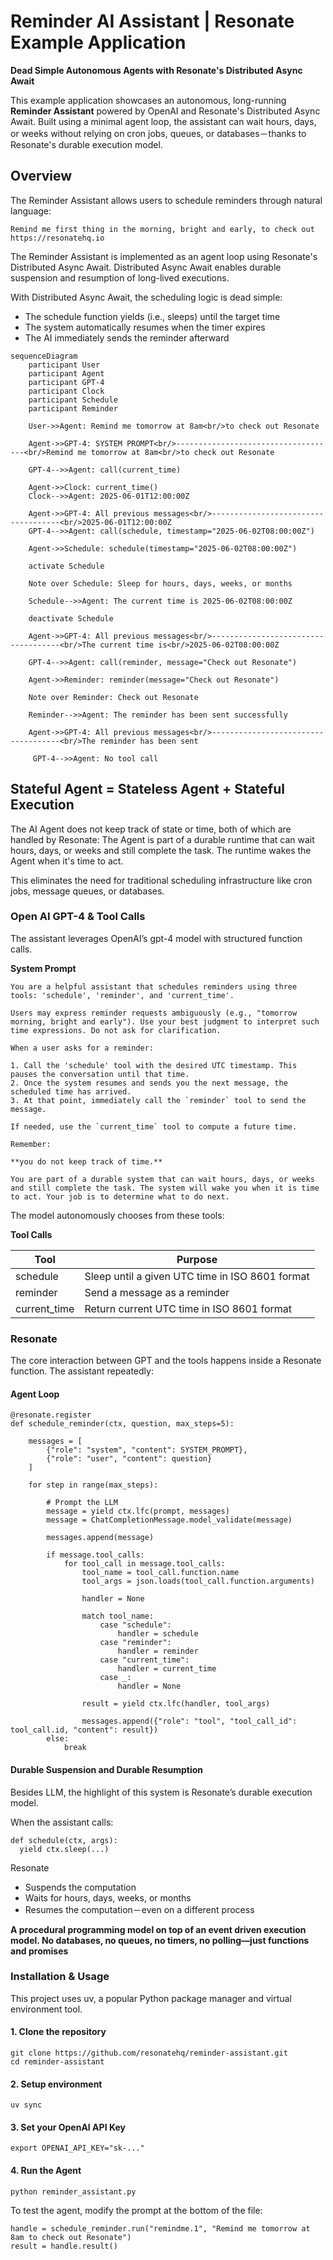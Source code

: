 # Reminder AI Assistant | Resonate Example Application

**Dead Simple Autonomous Agents with Resonate's Distributed Async Await**

This example application showcases an autonomous, long-running **Reminder Assistant** powered by OpenAI and Resonate's Distributed Async Await.
Built using a minimal agent loop, the assistant can wait hours, days, or weeks without relying on cron jobs, queues, or databases－thanks to Resonate's durable execution model.

## Overview

The Reminder Assistant allows users to schedule reminders through natural language:

```
Remind me first thing in the morning, bright and early, to check out https://resonatehq.io
```

The Reminder Assistant is implemented as an agent loop using Resonate's Distributed Async Await. Distributed Async Await enables durable suspension and resumption of long-lived executions.

With Distributed Async Await, the scheduling logic is dead simple:

- The schedule function yields (i.e., sleeps) until the target time
- The system automatically resumes when the timer expires
- The AI immediately sends the reminder afterward

```mermaid
sequenceDiagram
    participant User
    participant Agent
    participant GPT-4
    participant Clock
    participant Schedule
    participant Reminder

    User->>Agent: Remind me tomorrow at 8am<br/>to check out Resonate

    Agent->>GPT-4: SYSTEM PROMPT<br/>------------------------------------<br/>Remind me tomorrow at 8am<br/>to check out Resonate

    GPT-4-->>Agent: call(current_time)

    Agent->>Clock: current_time()
    Clock-->>Agent: 2025-06-01T12:00:00Z

    Agent->>GPT-4: All previous messages<br/>------------------------------------<br/>2025-06-01T12:00:00Z
    GPT-4-->>Agent: call(schedule, timestamp="2025-06-02T08:00:00Z")

    Agent->>Schedule: schedule(timestamp="2025-06-02T08:00:00Z")

    activate Schedule

    Note over Schedule: Sleep for hours, days, weeks, or months

    Schedule-->>Agent: The current time is 2025-06-02T08:00:00Z

    deactivate Schedule

    Agent->>GPT-4: All previous messages<br/>------------------------------------<br/>The current time is<br/>2025-06-02T08:00:00Z

    GPT-4-->>Agent: call(reminder, message="Check out Resonate")

    Agent->>Reminder: reminder(message="Check out Resonate")

    Note over Reminder: Check out Resonate

    Reminder-->>Agent: The reminder has been sent successfully

    Agent->>GPT-4: All previous messages<br/>------------------------------------<br/>The reminder has been sent

     GPT-4-->>Agent: No tool call
```

## Stateful Agent = Stateless Agent + Stateful Execution

The AI Agent does not keep track of state or time, both of which are handled by Resonate: The Agent is part of a durable runtime that can wait hours, days, or weeks and still complete the task. The runtime wakes the Agent when it's time to act.

This eliminates the need for traditional scheduling infrastructure like cron jobs, message queues, or databases.

### Open AI GPT-4 & Tool Calls

The assistant leverages OpenAI’s gpt-4 model with structured function calls.

**System Prompt**

```
You are a helpful assistant that schedules reminders using three tools: 'schedule', 'reminder', and 'current_time'.

Users may express reminder requests ambiguously (e.g., "tomorrow morning, bright and early"). Use your best judgment to interpret such time expressions. Do not ask for clarification.

When a user asks for a reminder:

1. Call the 'schedule' tool with the desired UTC timestamp. This pauses the conversation until that time.
2. Once the system resumes and sends you the next message, the scheduled time has arrived.
3. At that point, immediately call the `reminder` tool to send the message.

If needed, use the `current_time` tool to compute a future time.

Remember:

**you do not keep track of time.**

You are part of a durable system that can wait hours, days, or weeks and still complete the task. The system will wake you when it is time to act. Your job is to determine what to do next.
```

The model autonomously chooses from these tools:

**Tool Calls**

| Tool         | Purpose                                         |
| ------------ | ----------------------------------------------- |
| schedule     | Sleep until a given UTC time in ISO 8601 format |
| reminder     | Send a message as a reminder                    |
| current_time | Return current UTC time in ISO 8601 format      |

### Resonate

The core interaction between GPT and the tools happens inside a Resonate function. The assistant repeatedly:

#### Agent Loop

```
@resonate.register
def schedule_reminder(ctx, question, max_steps=5):

    messages = [
        {"role": "system", "content": SYSTEM_PROMPT},
        {"role": "user", "content": question}
    ]

    for step in range(max_steps):

        # Prompt the LLM
        message = yield ctx.lfc(prompt, messages)
        message = ChatCompletionMessage.model_validate(message)

        messages.append(message)

        if message.tool_calls:
            for tool_call in message.tool_calls:
                tool_name = tool_call.function.name
                tool_args = json.loads(tool_call.function.arguments)

                handler = None

                match tool_name:
                    case "schedule":
                        handler = schedule
                    case "reminder":
                        handler = reminder
                    case "current_time":
                        handler = current_time
                    case _:
                        handler = None

                result = yield ctx.lfc(handler, tool_args)

                messages.append({"role": "tool", "tool_call_id": tool_call.id, "content": result})
        else:
            break
```

#### Durable Suspension and Durable Resumption

Besides LLM, the highlight of this system is Resonate’s durable execution model.

When the assistant calls:

```
def schedule(ctx, args):
  yield ctx.sleep(...)
```

Resonate

- Suspends the computation
- Waits for hours, days, weeks, or months
- Resumes the computation－even on a different process

**A procedural programming model on top of an event driven execution model. No databases, no queues, no timers, no polling—just functions and promises**

### Installation & Usage

This project uses uv, a popular Python package manager and virtual environment tool.

#### 1. Clone the repository

```
git clone https://github.com/resonatehq/reminder-assistant.git
cd reminder-assistant
```

#### 2. Setup environment

```
uv sync
```

#### 3. Set your OpenAI API Key

```
export OPENAI_API_KEY="sk-..."
```

#### 4. Run the Agent

```
python reminder_assistant.py
```

To test the agent, modify the prompt at the bottom of the file:

```
handle = schedule_reminder.run("remindme.1", "Remind me tomorrow at 8am to check out Resonate")
result = handle.result()
```
